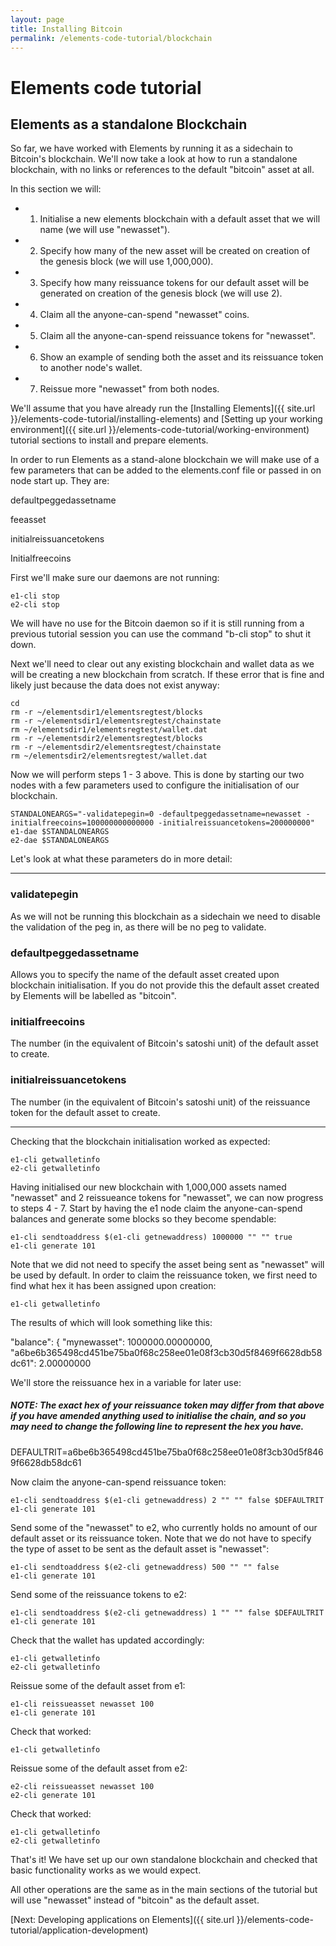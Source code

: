 ```yaml
---
layout: page
title: Installing Bitcoin
permalink: /elements-code-tutorial/blockchain
---
```


# Elements code tutorial

## Elements as a standalone Blockchain

So far, we have worked with Elements by running it as a sidechain to Bitcoin's blockchain. We'll now take a look at how to run a standalone blockchain, with no links or references to the default "bitcoin" asset at all. 

In this section we will:

* 1) Initialise a new elements blockchain with a default asset that we will name (we will use "newasset").

* 2) Specify how many of the new asset will be created on creation of the genesis block (we will use 1,000,000).

* 3) Specify how many reissuance tokens for our default asset will be generated on creation of the genesis block (we will use 2).

* 4) Claim all the anyone-can-spend "newasset" coins. 

* 5) Claim all the anyone-can-spend reissuance tokens for "newasset".

* 6) Show an example of sending both the asset and its reissuance token to another node's wallet.

* 7) Reissue more "newasset" from both nodes.

We'll assume that you have already run the [Installing Elements]({{ site.url }}/elements-code-tutorial/installing-elements) and [Setting up your working environment]({{ site.url }}/elements-code-tutorial/working-environment) tutorial sections to install and prepare elements.
   
In order to run Elements as a stand-alone blockchain we will make use of a few parameters that can be added to the elements.conf file or passed in on node start up. They are:

<div class="console-output">defaultpeggedassetname

feeasset

initialreissuancetokens

Initialfreecoins
</div>

First we'll make sure our daemons are not running: 

~~~~
e1-cli stop
e2-cli stop
~~~~

We will have no use for the Bitcoin daemon so if it is still running from a previous tutorial session you can use the command "b-cli stop" to shut it down.

Next we'll need to clear out any existing blockchain and wallet data as we will be creating a new blockchain from scratch. If these error that is fine and likely just because the data does not exist anyway:

~~~~
cd 
rm -r ~/elementsdir1/elementsregtest/blocks
rm -r ~/elementsdir1/elementsregtest/chainstate
rm ~/elementsdir1/elementsregtest/wallet.dat
rm -r ~/elementsdir2/elementsregtest/blocks
rm -r ~/elementsdir2/elementsregtest/chainstate
rm ~/elementsdir2/elementsregtest/wallet.dat
~~~~

Now we will perform steps 1 - 3 above. This is done by starting our two nodes with a few parameters used to configure the initialisation of our blockchain.

~~~~
STANDALONEARGS="-validatepegin=0 -defaultpeggedassetname=newasset -initialfreecoins=100000000000000 -initialreissuancetokens=200000000"
e1-dae $STANDALONEARGS
e2-dae $STANDALONEARGS
~~~~

Let's look at what these parameters do in more detail:

* * * 

### validatepegin
As we will not be running this blockchain as a sidechain we need to disable the validation of the peg in, as there will be no peg to validate.

### defaultpeggedassetname
Allows you to specify the name of the default asset created upon blockchain initialisation. If you do not provide this the default asset created by Elements will be labelled as "bitcoin".

### initialfreecoins
The number (in the equivalent of Bitcoin's satoshi unit) of the default asset to create. 

### initialreissuancetokens
The number (in the equivalent of Bitcoin's satoshi unit) of the reissuance token for the default asset to create. 

* * * 

Checking that the blockchain initialisation worked as expected:

~~~~
e1-cli getwalletinfo
e2-cli getwalletinfo
~~~~

Having initialised our new blockchain with 1,000,000 assets named "newasset" and 2 reissueance tokens for "newasset", we can now progress to steps 4 - 7. Start by having the e1 node claim the anyone-can-spend balances and generate some blocks so they become spendable:

~~~~
e1-cli sendtoaddress $(e1-cli getnewaddress) 1000000 "" "" true
e1-cli generate 101
~~~~

Note that we did not need to specify the asset being sent as "newasset" will be used by default. In order to claim the reissuance token, we first need to find what hex it has been assigned upon creation:

~~~~
e1-cli getwalletinfo
~~~~

The results of which will look something like this:

<div class="console-output">"balance": {
    "mynewasset": 1000000.00000000,
    "a6be6b365498cd451be75ba0f68c258ee01e08f3cb30d5f8469f6628db58dc61": 2.00000000
</div>

We'll store the reissuance hex in a variable for later use:

##### NOTE: The exact hex of your reissuance token may differ from that above if you have amended anything used to initialise the chain, and so you may need to change the following line to represent the hex you have.

<div class="console-output">DEFAULTRIT=a6be6b365498cd451be75ba0f68c258ee01e08f3cb30d5f8469f6628db58dc61
</div>

Now claim the anyone-can-spend reissuance token:

~~~~
e1-cli sendtoaddress $(e1-cli getnewaddress) 2 "" "" false $DEFAULTRIT
e1-cli generate 101
~~~~

Send some of the "newasset" to e2, who currently holds no amount of our default asset or its reissuance token. Note that we do not have to specify the type of asset to be sent as the default asset is "newasset":

~~~~
e1-cli sendtoaddress $(e2-cli getnewaddress) 500 "" "" false 
e1-cli generate 101
~~~~

Send some of the reissuance tokens to e2:

~~~~
e1-cli sendtoaddress $(e2-cli getnewaddress) 1 "" "" false $DEFAULTRIT
e1-cli generate 101
~~~~

Check that the wallet has updated accordingly:

~~~~
e1-cli getwalletinfo
e2-cli getwalletinfo
~~~~

Reissue some of the default asset from e1:

~~~~
e1-cli reissueasset newasset 100
e1-cli generate 101
~~~~

Check that worked:

~~~~
e1-cli getwalletinfo
~~~~

Reissue some of the default asset from e2:

~~~~
e2-cli reissueasset newasset 100
e2-cli generate 101
~~~~

Check that worked:

~~~~
e1-cli getwalletinfo
e2-cli getwalletinfo
~~~~

That's it! We have set up our own standalone blockchain and checked that basic functionality works as we would expect.

All other operations are the same as in the main sections of the tutorial but will use "newasset" instead of "bitcoin" as the default asset.


[Next: Developing applications on Elements]({{ site.url }}/elements-code-tutorial/application-development)


